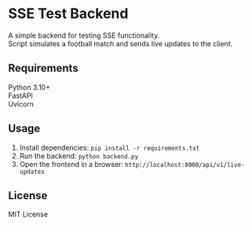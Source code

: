# SSE Test Backend

A simple backend for testing SSE functionality.  
Script simulates a football match and sends live updates to the client.

## Requirements

Python 3.10+  
FastAPI  
Uvicorn

## Usage

1. Install dependencies: `pip install -r requirements.txt`
2. Run the backend: `python backend.py`
3. Open the frontend in a browser: `http://localhost:8000/api/v1/live-updates`

## License

MIT License
